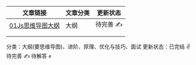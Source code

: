 | 文章链接                                                     | 文章分类 | 更新状态 |
| ------------------------------------------------------------ | -------- | -------- |
| [01Js思维导图大纲](https://github.com/xzhuling/Front_end_knowledge_outline/blob/main/JS/01Js%E6%80%9D%E7%BB%B4%E5%AF%BC%E5%9B%BE%E6%80%BB%E8%A7%88.md) | 大纲     | 待完善 ✍️ |
|                                                              |          |          |
|                                                              |          |          |

分类：大纲(要思维导图)、进阶、原理、优化与技巧、面试
更新状态：已完结 ✌️ 待完善 ✍️ 待解答 ✊

